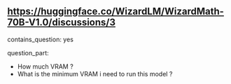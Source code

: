 ## https://huggingface.co/WizardLM/WizardMath-70B-V1.0/discussions/3

contains_question: yes

question_part: 
- How much VRAM ?
- What is the minimum VRAM i need to run this model ?